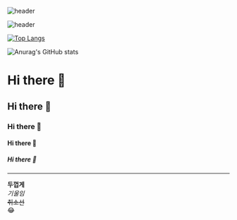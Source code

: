 ![header](https://capsule-render.vercel.app/api?type=waving&color=#ffdce0&height=300&section=header&text=데이터분석가%20김현정&fontSize=90)

![header](https://capsule-render.vercel.app/api?type=rounded&color=auto&height=300&section=header&text=데이터분석가%20김현정&fontSize=90)

[![Top Langs](https://github-readme-stats.vercel.app/api/top-langs/?username=1016wjd)](https://github.com/1016wjd/github-readme-stats)

![Anurag's GitHub stats](https://github-readme-stats.vercel.app/api?username=1016wjd&show_icons=true&theme=radical)


# Hi there 👋
## Hi there 👋
### Hi there 👋
#### Hi there 👋
##### Hi there 👋
---
**두껍게** <br>
*기울임* <br>
~~취소선~~ <br>
:joy: <br>

